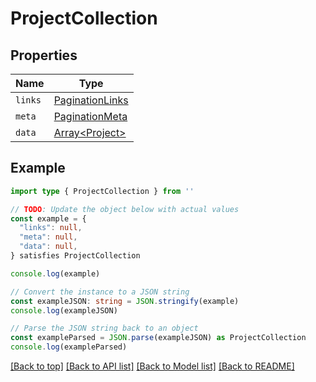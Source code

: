 
# ProjectCollection


## Properties

Name | Type
------------ | -------------
`links` | [PaginationLinks](PaginationLinks.md)
`meta` | [PaginationMeta](PaginationMeta.md)
`data` | [Array&lt;Project&gt;](Project.md)

## Example

```typescript
import type { ProjectCollection } from ''

// TODO: Update the object below with actual values
const example = {
  "links": null,
  "meta": null,
  "data": null,
} satisfies ProjectCollection

console.log(example)

// Convert the instance to a JSON string
const exampleJSON: string = JSON.stringify(example)
console.log(exampleJSON)

// Parse the JSON string back to an object
const exampleParsed = JSON.parse(exampleJSON) as ProjectCollection
console.log(exampleParsed)
```

[[Back to top]](#) [[Back to API list]](../README.md#api-endpoints) [[Back to Model list]](../README.md#models) [[Back to README]](../README.md)


